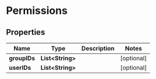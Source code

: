 
# Permissions

## Properties
Name | Type | Description | Notes
------------ | ------------- | ------------- | -------------
**groupIDs** | **List&lt;String&gt;** |  |  [optional]
**userIDs** | **List&lt;String&gt;** |  |  [optional]



